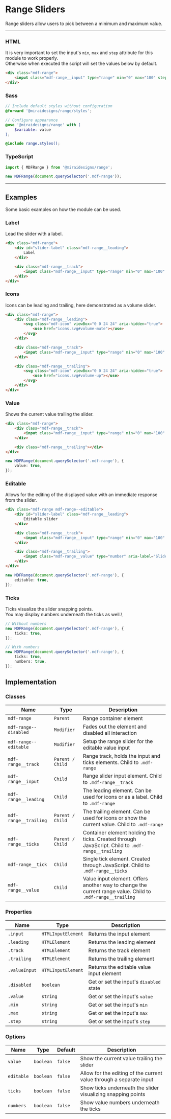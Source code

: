 # Range Sliders

Range sliders allow users to pick between a minimum and maximum value.

---

### HTML

It is very important to set the input's `min`, `max` and `step` attribute for this module to work properly.\
Otherwise when executed the script will set the values below by default.

```html
<div class="mdf-range">
    <input class="mdf-range__input" type="range" min="0" max="100" step="10" aria-label="Slider">
</div>
```

### Sass

```scss
// Include default styles without configuration
@forward '@miraidesigns/range/styles';
```

```scss
// Configure appearance
@use '@miraidesigns/range' with (
    $variable: value
);

@include range.styles();
```

### TypeScript

```ts
import { MDFRange } from '@miraidesigns/range';

new MDFRange(document.querySelector('.mdf-range'));
```

---

## Examples

Some basic examples on how the module can be used.

### Label

Lead the slider with a label.

```html
<div class="mdf-range">
    <div id="slider-label" class="mdf-range__leading">
        Label
    </div>

    <div class="mdf-range__track">
        <input class="mdf-range__input" type="range" min="0" max="100" step="10" aria-labelledby="slider-label">
    </div>
</div>
```

### Icons

Icons can be leading and trailing, here demonstrated as a volume slider.

```html
<div class="mdf-range">
    <div class="mdf-range__leading">
        <svg class="mdf-icon" viewBox="0 0 24 24" aria-hidden="true">
            <use href="icons.svg#volume-mute"></use>
        </svg>
    </div>

    <div class="mdf-range__track">
        <input class="mdf-range__input" type="range" min="0" max="100" step="10" aria-label="Volume slider">
    </div>

    <div class="mdf-range__trailing">
        <svg class="mdf-icon" viewBox="0 0 24 24" aria-hidden="true">
            <use href="icons.svg#volume-up"></use>
        </svg>
    </div>
</div>
```

### Value

Shows the current value trailing the slider.

```html
<div class="mdf-range">
    <div class="mdf-range__track">
        <input class="mdf-range__input" type="range" min="0" max="100" step="10" aria-label="Slider">
    </div>

    <div class="mdf-range__trailing"></div>
</div>
```

```ts
new MDFRange(document.querySelector('.mdf-range'), {
	value: true,
});
```

### Editable

Allows for the editing of the displayed value with an immediate response from the slider.

```html
<div class="mdf-range mdf-range--editable">
    <div id="slider-label" class="mdf-range__leading">
        Editable slider
    </div>

    <div class="mdf-range__track">
        <input class="mdf-range__input" type="range" min="0" max="100" step="10" aria-labelledby="slider-label">
    </div>

    <div class="mdf-range__trailing">
        <input class="mdf-range__value" type="number" aria-label="Slider value">
    </div>
</div>
```

```ts
new MDFRange(document.querySelector('.mdf-range'), {
	editable: true,
});
```

### Ticks

Ticks visualize the slider snapping points.\
You may display numbers underneath the ticks as well.\

```ts
// Without numbers
new MDFRange(document.querySelector('.mdf-range'), {
	ticks: true,
});

// With numbers
new MDFRange(document.querySelector('.mdf-range'), {
	ticks: true,
    numbers: true,
});
```

## Implementation

### Classes

| Name                  | Type             | Description                                                                                                |
| --------------------- | ---------------- | ---------------------------------------------------------------------------------------------------------- |
| `mdf-range`           | `Parent`         | Range container element                                                                                    |
| `mdf-range--disabled` | `Modifier`       | Fades out the element and disabled all interaction                                                         |
| `mdf-range--editable` | `Modifier`       | Setup the range slider for the editable value input                                                        |
| `mdf-range__track`    | `Parent / Child` | Range track, holds the input and ticks elements. Child to `.mdf-range`                                     |
| `mdf-range__input`    | `Child`          | Range slider input element. Child to `.mdf-range__track`                                                   |
| `mdf-range__leading`  | `Child`          | The leading element. Can be used for icons or as a label. Child to `.mdf-range`                            |
| `mdf-range__trailing` | `Parent / Child` | The trailing element. Can be used for icons or show the current value. Child to `.mdf-range`               |
| `mdf-range__ticks`    | `Parent / Child` | Container element holding the ticks. Created through JavaScript. Child to `.mdf-range__trailing`           |
| `mdf-range__tick`     | `Child`          | Single tick element. Created through JavaScript. Child to `.mdf-range__ticks`                              |
| `mdf-range__value`    | `Child`          | Value input element. Offers another way to change the current range value. Child to `.mdf-range__trailing` |

### Properties

| Name          | Type               | Description                              |
| ------------- | ------------------ | ---------------------------------------- |
| `.input`      | `HTMLInputElement` | Returns the input element                |
| `.leading`    | `HTMLElement`      | Returns the leading element              |
| `.track`      | `HTMLElement`      | Returns the track element                |
| `.trailing`   | `HTMLElement`      | Returns the trailing element             |
| `.valueInput` | `HTMLInputElement` | Returns the editable value input element |
| `.disabled`   | `boolean`          | Get or set the input's `disabled` state  |
| `.value`      | `string`           | Get or set the input's `value`           |
| `.min`        | `string`           | Get or set the input's `min`             |
| `.max`        | `string`           | Get or set the input's `max`             |
| `.step`       | `string`           | Get or set the input's `step`            |

### Options

| Name       | Type      | Default | Description                                                         |
| ---------- | --------- | ------- | ------------------------------------------------------------------- |
| `value`    | `boolean` | `false` | Show the current value trailing the slider                          |
| `editable` | `boolean` | `false` | Allow for the editing of the current value through a separate input |
| `ticks`    | `boolean` | `false` | Show ticks underneath the slider visualizing snapping points        |
| `numbers`  | `boolean` | `false` | Show value numbers underneath the ticks                             |